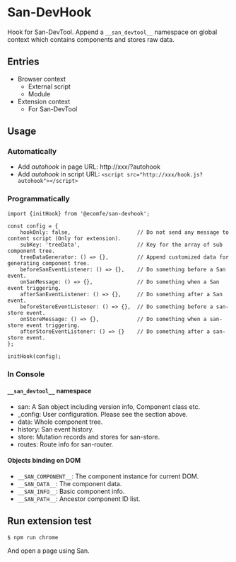 # San-DevHook

Hook for San-DevTool. Append a `__san_devtool__` namespace on global context which
contains components and stores raw data.


## Entries

 * Browser context
   - External script
   - Module
 * Extension context
   - For San-DevTool


## Usage

### Automatically
 
  - Add *autohook* in page URL: http://xxx/?autohook
  - Add *autohook* in script URL: `<script src="http://xxx/hook.js?autohook"></script>`

###  Programmatically
 
```
import {initHook} from '@ecomfe/san-devhook';

const config = {
    hookOnly: false,                     // Do not send any message to content script (Only for extension).
    subKey: 'treeData',                  // Key for the array of sub component tree.
    treeDataGenerator: () => {},         // Append customized data for generating component tree.
    beforeSanEventListener: () => {},    // Do something before a San event.
    onSanMessage: () => {},              // Do something when a San event triggering.
    afterSanEventListener: () => {},     // Do something after a San event.
    beforeStoreEventListener: () => {},  // Do something before a san-store event.
    onStoreMessage: () => {},            // Do something when a san-store event triggering.
    afterStoreEventListener: () => {}    // Do something after a san-store event.
};

initHook(config);
```

### In Console
#### `__san_devtool__` namespace

  - san: A San object including version info, Component class etc.
  - _config: User configuration. Please see the section above.
  - data: Whole component tree.
  - history: San event history.
  - store: Mutation records and stores for san-store.
  - routes: Route info for san-router.

#### Objects binding on DOM

  - `__SAN_COMPONENT__`: The component instance for current DOM.
  - `__SAN_DATA__`: The component data.
  - `__SAN_INFO__`: Basic component info.
  - `__SAN_PATH__`: Ancestor component ID list.

## Run extension test
```
$ npm run chrome
```
And open a page using San.
